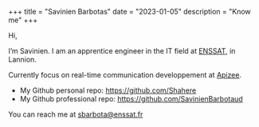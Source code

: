 +++
title = "Savinien Barbotas"
date = "2023-01-05"
description = "Know me"
+++

Hi,

I’m Savinien. I am an apprentice engineer in the IT field at [ENSSAT](https://www.enssat.fr), in Lannion.

Currently focus on real-time communication developpement at [Apizee](https://www.apizee.com).

- My Github personal repo: https://github.com/Shahere
- My Github professional repo: https://github.com/SavinienBarbotaud

You can reach me at sbarbota@enssat.fr


